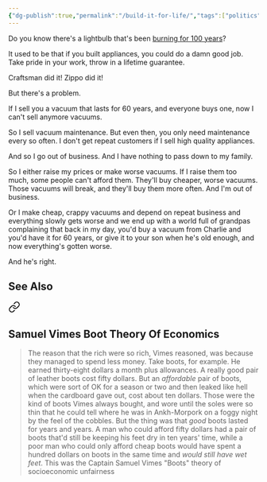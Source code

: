 ```yaml
---
{"dg-publish":true,"permalink":"/build-it-for-life/","tags":["politics","cost-disease","capitalism","widgets","planned-obsolescence","economics."],"noteIcon":2}
---
```



Do you know there's a lightbulb that's been [burning for 100 years](https://www.centennialbulb.org/)?

It used to be that if you built appliances, you could do a damn good job. Take pride in your work, throw in a lifetime guarantee.

Craftsman did it! Zippo did it!

But there's a problem. 

If I sell you a vacuum that lasts for 60 years, and everyone buys one, now I can't sell anymore vacuums. 

So I sell vacuum maintenance. But even then, you  only need maintenance every so often. I don't get repeat customers if I sell high quality appliances.

And so I go out of business. And I have nothing to pass down to my family.

So I either raise my prices or make worse vacuums. If I raise them too much, some people can't afford them. They'll buy cheaper, worse vacuums. Those vacuums will break, and they'll buy them more often. And I'm out of business.

Or I make cheap, crappy vacuums and depend on repeat business and everything slowly gets worse and we end up with a world full of grandpas complaining that back in my day, you'd buy a vacuum from Charlie and you'd have it for 60 years, or give it to your son when he's old enough, and now everything's gotten worse.

And he's right.

## See Also 

<div class="transclusion internal-embed is-loaded"><a class="markdown-embed-link" href="/reading-and-writing/quotes/#samuel-vimes-boot-theory-of-economics" aria-label="Open link"><svg xmlns="http://www.w3.org/2000/svg" width="24" height="24" viewBox="0 0 24 24" fill="none" stroke="currentColor" stroke-width="2" stroke-linecap="round" stroke-linejoin="round" class="svg-icon lucide-link"><path d="M10 13a5 5 0 0 0 7.54.54l3-3a5 5 0 0 0-7.07-7.07l-1.72 1.71"></path><path d="M14 11a5 5 0 0 0-7.54-.54l-3 3a5 5 0 0 0 7.07 7.07l1.71-1.71"></path></svg></a><div class="markdown-embed">



## Samuel Vimes Boot Theory Of Economics

> The reason that the rich were so rich, Vimes reasoned, was because they managed to spend less money. Take boots, for example. He earned thirty-eight dollars a month plus allowances. A really good pair of leather boots cost fifty dollars. But an _affordable_ pair of boots, which were sort of OK for a season or two and then leaked like hell when the cardboard gave out, cost about ten dollars. Those were the kind of boots Vimes always bought, and wore until the soles were so thin that he could tell where he was in Ankh-Morpork on a foggy night by the feel of the cobbles. But the thing was that _good_ boots lasted for years and years. A man who could afford fifty dollars had a pair of boots that'd still be keeping his feet dry in ten years' time, while a poor man who could only afford cheap boots would have spent a hundred dollars on boots in the same time and _would still have wet feet_. This was the Captain Samuel Vimes "Boots" theory of socioeconomic unfairness

</div></div>
